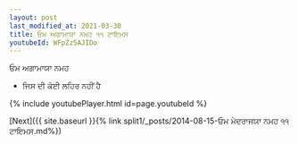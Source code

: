```yaml
---
layout: post
last_modified_at: 2021-03-30
title: ਓਮ ਅਗਾਮਾਯਾ ਨਮਹ ੧੧ ਟਾਇਮਸ
youtubeId: WFpZz5AJIDo
---
```

 
 
 ਓਮ ਅਗਾਮਾਯਾ ਨਮਹ  
 
 -  ਜਿਸ ਦੀ ਕੋਈ ਲਹਿਰ ਨਹੀਂ ਹੈ 
 
  
 
  
 
 
 
 
 
 


{% include youtubePlayer.html id=page.youtubeId %}
 
[Next]({{ site.baseurl }}{% link  split1/_posts/2014-08-15-ਓਮ ਮੇਦਰਾਜਯਾ ਨਮਹ ੧੧ ਟਾਇਮਸ.md%})
 
